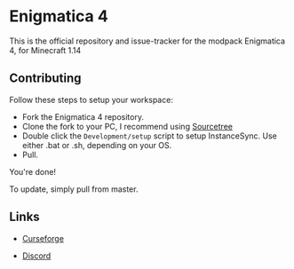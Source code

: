 # Enigmatica 4

This is the official repository and issue-tracker for the modpack Enigmatica 4, for Minecraft 1.14

## Contributing

Follow these steps to setup your workspace:

* Fork the Enigmatica 4 repository.
* Clone the fork to your PC, I recommend using [Sourcetree](https://www.sourcetreeapp.com/)
* Double click the `Development/setup` script to setup InstanceSync. Use either .bat or .sh, depending on your OS.
* Pull.

You're done!

To update, simply pull from master.

<h2>Links</h2>

* [Curseforge](https://minecraft.curseforge.com/projects/enigmatica4)

* [Discord](https://discord.gg/HnWNd7X)
